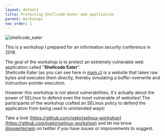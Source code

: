 ```yaml
---
layout: default
title: Protecting Shellcode-Eater web application
parent: Workshops
nav_order: 1
---
```


![shellcode_eater](https://raw.githubusercontent.com/joekir/selinux-workshop/master/shellcode_eater/img/shellcode-eater.png)

This is a workshop I prepared for an information security conference in 2018.    

The goal of the workshop is to protect an extremely vulnerable web application called "**Shellcode Eater**".    
Shellcode Eater (as you can see here in [main.c](https://github.com/joekir/selinux-workshop/blob/master/shellcode_eater/src/main.c)) is a website that takes raw bytes and executes them directly, thereby simulating a buffer-overwrite and instruction-pointer execution.

However this workshop is not about vulnerabilities, it's actually about the power of SELinux to defend even the most vulnerable of websites!
The participants of the workshop crafted an SELinux policy to defend the application from being used in unintended ways!

Take a look [https://github.com/joekir/selinux-workshop](https://github.com/joekir/selinux-workshop) and let me know [@josephkirwin](https://twitter.com/josephkirwin) on twitter if you have issues or improvements to suggest.
